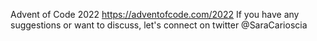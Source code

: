Advent of Code 2022 https://adventofcode.com/2022
If you have any suggestions or want to discuss, let's connect on twitter @SaraCarioscia
